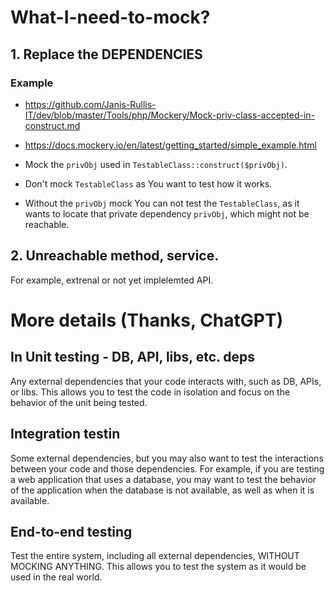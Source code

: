 # What-I-need-to-mock?

## 1. Replace the DEPENDENCIES

### Example
* https://github.com/Janis-Rullis-IT/dev/blob/master/Tools/php/Mockery/Mock-priv-class-accepted-in-construct.md
* https://docs.mockery.io/en/latest/getting_started/simple_example.html

* Mock the `privObj` used in `TestableClass::construct($privObj)`. 
* Don't mock `TestableClass` as You want to test how it works.
* Without the `privObj` mock You can not test the `TestableClass`, as it wants to locate that private dependency `privObj`, which might not be reachable.
  
## 2. Unreachable method, service.
For example, extrenal or not yet implelemted API.
 
# More details (Thanks, ChatGPT)
 
## In Unit testing - DB, API, libs, etc. deps

Any external dependencies that your code interacts with, such as DB, APIs, or libs.
This allows you to test the code in isolation and focus on the behavior of the unit being tested.

## Integration testin

Some external dependencies, but you may also want to test the interactions between your code and those dependencies.
For example, if you are testing a web application that uses a database, you may want to test the behavior of the application when the database is not available, as well as when it is available.

## End-to-end testing

Test the entire system, including all external dependencies, WITHOUT MOCKING ANYTHING. This allows you to test the system as it would be used in the real world.
